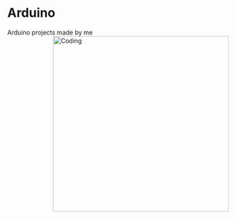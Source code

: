 # Arduino
Arduino projects made by me
<img align="right" alt="Coding" width="400" src="https://cdn.dribbble.com/users/1061716/screenshots/3769643/dribbble-ardusat.gif">
